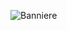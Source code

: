 ![Banniere](https://user-images.githubusercontent.com/42958833/226923107-3c13092b-83ce-4d74-8c64-a1c3a9cb0969.png)


